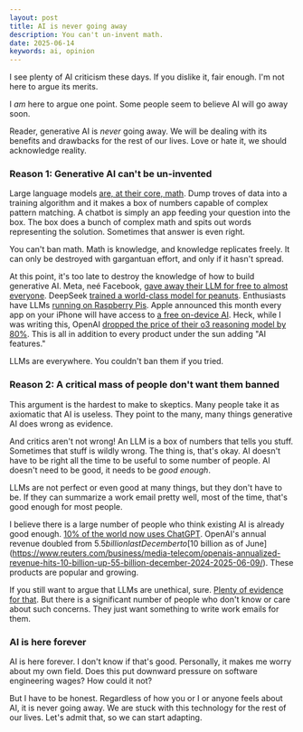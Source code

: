 ```yaml
---
layout: post
title: AI is never going away
description: You can't un-invent math.
date: 2025-06-14
keywords: ai, opinion
---
```


I see plenty of AI criticism these days. If you dislike it, fair enough. I'm not here to argue its merits.

I _am_ here to argue one point. Some people seem to believe AI will go away soon.

Reader, generative AI is _never_ going away. We will be dealing with its benefits and drawbacks for the rest of our lives. Love or hate it, we should acknowledge reality.

### Reason 1: Generative AI can't be un-invented

Large language models [are, at their core, math](https://medium.com/@amallya0523/how-an-llm-understands-input-the-math-under-the-hood-114ac69f96c6). Dump troves of data into a training algorithm and it makes a box of numbers capable of complex pattern matching. A chatbot is simply an app feeding your question into the box. The box does a bunch of complex math and spits out words representing the solution. Sometimes that answer is even right.

You can't ban math. Math is knowledge, and knowledge replicates freely. It can only be destroyed with gargantuan effort, and only if it hasn't spread.

At this point, it's too late to destroy the knowledge of how to build generative AI. Meta, neé Facebook, [gave away their LLM for free to almost everyone](<https://en.wikipedia.org/wiki/Llama_(language_model)>). DeepSeek [trained a world-class model for peanuts](https://edition.cnn.com/2025/01/27/tech/deepseek-stocks-ai-china). Enthusiasts have LLMs [running on Raspberry Pis](https://www.reddit.com/r/raspberry_pi/comments/1ati2ki/how_to_run_a_large_language_model_llm_on_a/). Apple announced this month every app on your iPhone will have access to [a free on-device AI](https://simonwillison.net/2025/Jun/9/apple-wwdc/). Heck, while I was writing this, OpenAI [dropped the price of their o3 reasoning model by 80%](https://simonwillison.net/2025/Jun/10/o3-price-drop/). This is all in addition to every product under the sun adding "AI features."

LLMs are everywhere. You couldn't ban them if you tried.

### Reason 2: A critical mass of people don't want them banned

This argument is the hardest to make to skeptics. Many people take it as axiomatic that AI is useless. They point to the many, many things generative AI does wrong as evidence.

And critics aren't not wrong! An LLM is a box of numbers that tells you stuff. Sometimes that stuff is wildly wrong. The thing is, that's okay. AI doesn't have to be right all the time to be useful to some number of people. AI doesn't need to be good, it needs to be _good enough_.

LLMs are not perfect or even good at many things, but they don't have to be. If they can summarize a work email pretty well, most of the time, that's good enough for most people.

I believe there is a large number of people who think existing AI is already good enough. [10% of the world now uses ChatGPT](https://www.reddit.com/r/OpenAI/comments/1jx9z1p/openai_user_base_doubled_just_in_the_past_few/). OpenAI's annual revenue doubled from $5.5 billion last December to [$10 billion as of June](https://www.reuters.com/business/media-telecom/openais-annualized-revenue-hits-10-billion-up-55-billion-december-2024-2025-06-09/). These products are popular and growing.

If you still want to argue that LLMs are unethical, sure. [Plenty of evidence for that](https://www.ntia.gov/programs-and-initiatives/artificial-intelligence/open-model-weights-report/risks-benefits-of-dual-use-foundation-models-with-widely-available-model-weights/societal-risks-well-being). But there is a significant number of people who don't know or care about such concerns. They just want something to write work emails for them.

### AI is here forever

AI is here forever. I don't know if that's good. Personally, it makes me worry about my own field. Does this put downward pressure on software engineering wages? How could it not?

But I have to be honest. Regardless of how you or I or anyone feels about AI, it is never going away. We are stuck with this technology for the rest of our lives. Let's admit that, so we can start adapting.
